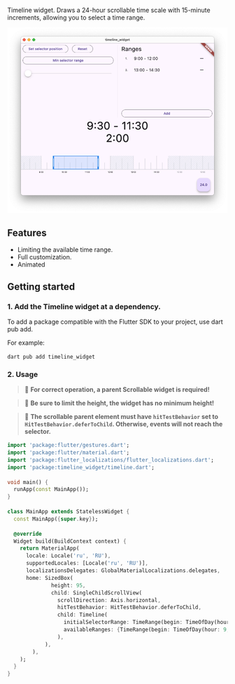 Timeline widget.
Draws a 24-hour scrollable time scale with 15-minute increments, allowing you to select a time range.

![preview](./doc/preview.png)

## Features

* Limiting the available time range.
* Full customization.
* Animated

## Getting started

### 1. Add the Timeline widget at a dependency.

To add a package compatible with the Flutter SDK to your project, use dart pub add.

For example:

`dart pub add timeline_widget`

### 2. Usage

> 🚧 **For correct operation, a parent Scrollable widget is required!**

> 🚧 **Be sure to limit the height, the widget has no minimum height!**

> 🚧 **The scrollable parent element must have `hitTestBehavior` set to `HitTestBehavior.deferToChild`. Otherwise, events will not reach the selector.**

```dart
import 'package:flutter/gestures.dart';
import 'package:flutter/material.dart';
import 'package:flutter_localizations/flutter_localizations.dart';
import 'package:timeline_widget/timeline.dart';

void main() {
  runApp(const MainApp());
}

class MainApp extends StatelessWidget {
  const MainApp({super.key});

  @override
  Widget build(BuildContext context) {
    return MaterialApp(
      locale: Locale('ru', 'RU'),
      supportedLocales: [Locale('ru', 'RU')],
      localizationsDelegates: GlobalMaterialLocalizations.delegates,
      home: SizedBox(
              height: 95,
              child: SingleChildScrollView(
                scrollDirection: Axis.horizontal,
                hitTestBehavior: HitTestBehavior.deferToChild,
                child: Timeline(
                  initialSelectorRange: TimeRange(begin: TimeOfDay(hour: 9, minute: 0), end: TimeOfDay(hour: 10, minute: 0)),
                  availableRanges: {TimeRange(begin: TimeOfDay(hour: 9, minute: 0), end: TimeOfDay(hour: 18, minute: 0))},
                ),
            ),
        ),
    );
  }
}
```